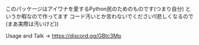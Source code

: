 このパッケージはアイワナを愛するPython民のためのものです(つまり自分)
というか暇なので作ってます
コード汚いとか言わないでください!(悲しくなるので   (まあ実際は汚いけど))

Usage and Talk -> https://discord.gg/GBtc3Mp